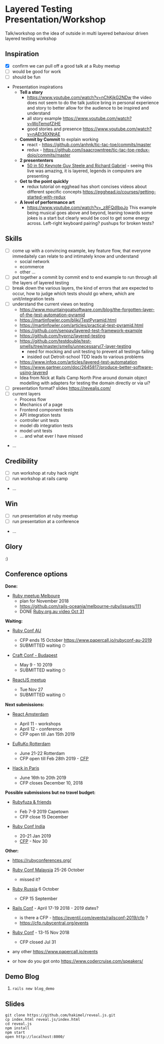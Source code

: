 # Layered Testing Presentation/Workshop

Talk/workshop on the idea of outside in multi layered behaviour driven layered testing workshop

## Inspiration

  - [x] confirm we can pull off a good talk at a Ruby meetup
  - [ ] would be good for work
  - [ ] should be fun
  - Presentation inspirations
    * **Tell a story**
      * https://www.youtube.com/watch?v=nChKjkG2NDw
        the video does not seem to do the talk justice bring in personal experience and story to better allow for the audience to be inspired and understand
      * all story example https://www.youtube.com/watch?v=WoTemqfZiHE
      * good stories and presence https://www.youtube.com/watch?v=nAEt36XNtAE
    * **Commit by Commit** to explain working
      * react - https://github.com/anhnk/tic-tac-toe/commits/master
      * redux - https://github.com/isaacrowntree/tic-tac-toe-redux-dojo/commits/master
    * **2 presententers**
      * [50 in 50 Keynote Guy Steele and Richard Gabriel](https://vimeo.com/25958308) - seeing this live was amazing, it is layered, legends in computers are presenting
    * **Get to the point quickly**
      * redux tutorial on egghead has short concises videos about different specific concepts https://egghead.io/courses/getting-started-with-redux
    * **A level of performance art**
      * https://www.youtube.com/watch?v=_z8FQdIbpJo This example being musical goes above and beyond, leaning towards some jokes is a start but clearly would be cool to get some energy across. Left-right keyboard pairing? pushups for broken tests?

## Skills

  - [ ] come up with a convincing example, key feature flow, that everyone immedaitely can relate to and intimately know and understand
    - social network
    - ecommerce
    - other ...
  - [ ] put together a commit by commit end to end example to run through all the layers of layered testing
  - [ ] break down the various layers, the kind of errors that are expected to occur, how to judge which tests should go where, which are unit/integration tests
  - [ ] understand the current views on testing
    - https://www.mountaingoatsoftware.com/blog/the-forgotten-layer-of-the-test-automation-pyramid
    - https://martinfowler.com/bliki/TestPyramid.html
    - https://martinfowler.com/articles/practical-test-pyramid.html
    - https://github.com/senpay/layered-test-framework-example
    - https://github.com/hyprnz/layered-testing
    - https://github.com/testdouble/test-smells/tree/master/smells/unnecessary/7-layer-testing
      - need for mocking and unit testing to prevent all testings failing
      - insided out Detroit-school TDD leads to various problems
    - https://www.infoq.com/articles/layered-test-automatation
    - https://www.gartner.com/doc/2645817/produce-better-software-using-layered
    - Idea from Nick at Rails Camp North Pine around domain object modelling with adapters for testing the domain directly or via ui?
  - [ ] presentation format? slides https://revealjs.com/
  - [ ] current layers
    * Process flow
    * Mechanics of a page
    * Frontend component tests
    * API integration tests
    * controller unit tests
    * model db integration tests
    * model unit tests
    * ... and what ever I have missed
  - ...

## Credibility

  - [ ] run workshop at ruby hack night
  - [ ] run workshop at rails camp
  - ...

## Win

  - [ ] run presentation at ruby meetup
  - [ ] run presentation at a conference
  - ...

## Glory

  :)

## Conference options

**Done:**

- [Ruby meetup Melboure](https://www.meetup.com/Ruby-On-Rails-Oceania-Melbourne/)
  - plan for November 2018
  - https://github.com/rails-oceania/melbourne-ruby/issues/111
  - DONE [Ruby.org.au video Oct 31](http://youtu.be/p72EPNXbjiU)

**Waiting:**

- [Ruby Conf AU](https://www.rubyconf.org.au/2019)
  - CFP ends 15 October https://www.papercall.io/rubyconf-au-2019
  - SUBMITTED waiting ⏱

- [Craft Conf - Budapest](https://www.papercall.io/craft-conf-2019)
  - May 9 - 10 2019
  - SUBMITTED waiting ⏱

- [ReactJS meetup](https://www.meetup.com/React-Melbourne/events/255823040/)
  - Tue Nov 27
  - SUBMITTED waiting ⏱

**Next submissions:**

- [React Amsterdam](https://goo.gl/forms/WZsgwz8WGvrlPyvH2)
  - April 11 - workshops
  - April 12 - conference
  - CFP open till Jan 15th 2019

- [EuRuKo Rotterdam](https://euruko2019.org/)
  - June 21-22 Rotterdam
  - CFP open till Feb 28th 2019 - [CFP](https://www.papercall.io/euruko2019)

- [Hack in Paris](https://www.papercall.io/hack-in-paris)
  - June 16th to 20th 2019
  - CFP closes December 10, 2018

**Possible submissions but no travel budget:**

- [Rubyfuza & friends](https://www.papercall.io/rubyfuza)
  - Feb 7-9 2019 Capetown
  - CFP close 15 December

- [Ruby Conf India](https://www.rubyconfindia.org/)
  - 20-21 Jan 2019
  - [CFP](https://www.papercall.io/rci19) - Nov 30

**Other:**
  - https://rubyconferences.org/

  - [Ruby Conf Malaysia](https://rubyconf.my/) 25-26 October
    - missed it?

  - [Ruby Russia](https://rubyrussia.club/en) 6 October
    - CFP 15 September

  - [Rails Conf](http://railsconf.com/) - April 17-19 2018 - 2019 dates?
    - is there a CFP - https://eventil.com/events/railsconf-2019/cfp ?
    - https://cfp.rubycentral.org/events

  - [Ruby Conf](https://rubyconf.org/) - 13-15 Nov 2018
    - CFP closed Jul 31

  - any other https://www.papercall.io/events

  - or how do you got onto https://www.codercruise.com/speakers/

## Demo Blog

1. `rails new blog_demo`

## Slides

```
git clone https://github.com/hakimel/reveal.js.git
cp index.html reveal.js/index.html
cd reveal.js
npm install
npm start
open http://localhost:8000/
```

